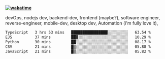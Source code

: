 **[![wakatime](https://wakatime.com/badge/user/87646243-158a-4241-a3cb-668e1fa2dbb8.svg)](https://wakatime.com/@87646243-158a-4241-a3cb-668e1fa2dbb8?style=plastic)**


devOps, nodejs dev, backend-dev, frontend (maybe?), software engineer, reverse-engineer, mobile-dev, desktop dev, Automation (i'm fully love it), 

<!--START_SECTION:waka-->

```txt
TypeScript   3 hrs 53 mins   ████████████████░░░░░░░░░   63.54 %
EJS          37 mins         ██▓░░░░░░░░░░░░░░░░░░░░░░   10.29 %
Python       30 mins         ██░░░░░░░░░░░░░░░░░░░░░░░   08.17 %
CSV          21 mins         █▒░░░░░░░░░░░░░░░░░░░░░░░   05.88 %
JavaScript   21 mins         █▒░░░░░░░░░░░░░░░░░░░░░░░   05.82 %
```

<!--END_SECTION:waka-->
